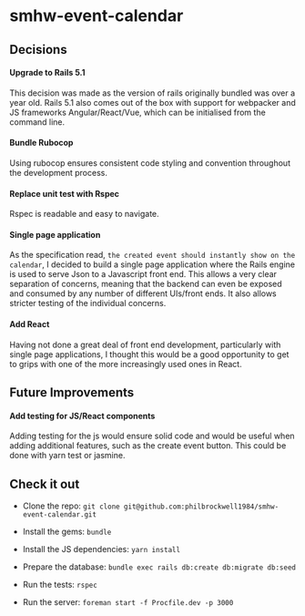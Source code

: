 # smhw-event-calendar

## Decisions
#### Upgrade to Rails 5.1
This decision was made as the version of rails originally bundled was over a year old. Rails 5.1 also comes out of the box with support for webpacker and JS frameworks Angular/React/Vue, which can be initialised from the command line.
#### Bundle Rubocop
Using rubocop ensures consistent code styling and convention throughout the development process.
#### Replace unit test with Rspec
Rspec is readable and easy to navigate.
#### Single page application
As the specification read, `the created event should instantly show on the calendar`, I decided to build a single page application where the Rails engine is used to serve Json to a Javascript front end. This allows a very clear separation of concerns, meaning that the backend can even be exposed and consumed by any number of different UIs/front ends. It also allows stricter testing of the individual concerns.
#### Add React
Having not done a great deal of front end development, particularly with single page applications, I thought this would be a good opportunity to get to grips with one of the more increasingly used ones in React. 

## Future Improvements
#### Add testing for JS/React components
Adding testing for the js would ensure solid code and would be useful when adding additional features, such as the create event button. This could be done with yarn test or jasmine.

## Check it out
* Clone the repo: `git clone git@github.com:philbrockwell1984/smhw-event-calendar.git`
* Install the gems: `bundle`
* Install the JS dependencies: `yarn install`
* Prepare the database: `bundle exec rails db:create db:migrate db:seed`

* Run the tests: `rspec`
* Run the server: `foreman start -f Procfile.dev -p 3000`
